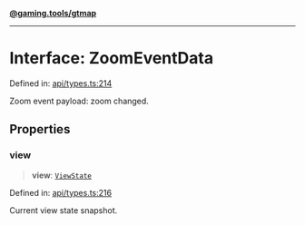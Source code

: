[**@gaming.tools/gtmap**](README.md)

***

# Interface: ZoomEventData

Defined in: [api/types.ts:214](https://github.com/gamingtools/gt-map/blob/456675b84d19e7c9d557294c3b19a4bb0dcd9d51/packages/gtmap/src/api/types.ts#L214)

Zoom event payload: zoom changed.

## Properties

### view

> **view**: [`ViewState`](Interface.ViewState.md)

Defined in: [api/types.ts:216](https://github.com/gamingtools/gt-map/blob/456675b84d19e7c9d557294c3b19a4bb0dcd9d51/packages/gtmap/src/api/types.ts#L216)

Current view state snapshot.
